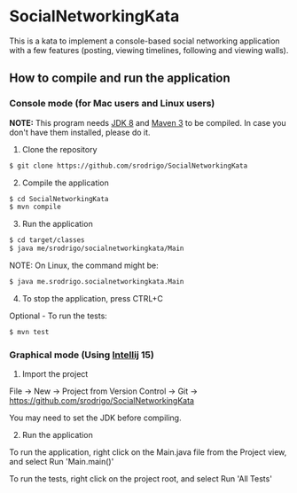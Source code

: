 # SocialNetworkingKata
This is a kata to implement a console-based social networking application with a few features (posting, viewing timelines, following and viewing walls).

## How to compile and run the application

### Console mode (for Mac users and Linux users)
**NOTE:** This program needs [JDK 8](http://www.oracle.com/technetwork/java/javase/downloads/jdk8-downloads-2133151.html) and [Maven 3](https://maven.apache.org/download.cgi) to be compiled. In case you don't have them installed, please do it.

1) Clone the repository
```bash
$ git clone https://github.com/srodrigo/SocialNetworkingKata
```

2) Compile the application
```bash
$ cd SocialNetworkingKata
$ mvn compile
```

3) Run the application
```bash
$ cd target/classes
$ java me/srodrigo/socialnetworkingkata/Main
```

NOTE: On Linux, the command might be:
```bash
$ java me.srodrigo.socialnetworkingkata.Main
```

4) To stop the application, press CTRL+C

Optional - To run the tests:
```bash
$ mvn test
```

### Graphical mode (Using [Intellij](https://www.jetbrains.com/idea/) 15)

1) Import the project

File -> New -> Project from Version Control -> Git -> https://github.com/srodrigo/SocialNetworkingKata

You may need to set the JDK before compiling.

2) Run the application

To run the application, right click on the Main.java file from the Project view, and select Run 'Main.main()'

To run the tests, right click on the project root, and select Run 'All Tests'
